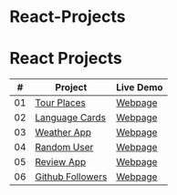 # React-Projects

# React Projects


|  #  | Project                                                                                 | Live Demo                                                           |
| :-: | --------------------------------------------------------------------------------------- | ------------------------------------------------------------------- |
| 01  | [Tour Places](https://github.com/Yasin-Yilmazz/tour-places)                             | [Webpage](https://tour-places-3326.netlify.app/)                    |
| 02  | [Language Cards](https://github.com/Yasin-Yilmazz/language-cards-with-react)            | [Webpage](https://language-cards-3326.netlify.app/)                 |
| 03  | [Weather App](https://github.com/Yasin-Yilmazz/react-weather-app)                       | [Webpage](https://weather-app-react-3326.netlify.app)               |
| 04  | [Random User](https://github.com/Yasin-Yilmazz/random-user-react-app)                   | [Webpage](https://random-user-react-3326.netlify.app/)              |
| 05  | [Review App](https://github.com/Yasin-Yilmazz/review-app-react)                         | [Webpage](https://review-app-react-3326.netlify.app/)               |
| 06  | [Github Followers](https://github.com/Yasin-Yilmazz/Github-Followers)                   | [Webpage](https://github-followers-3326.netlify.app/)                   |
